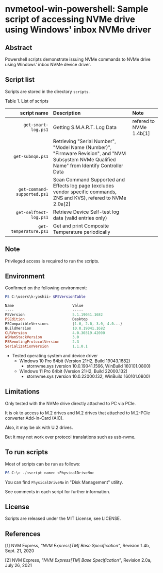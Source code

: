 # nvmetool-win-powershell: Sample script of accessing NVMe drive using Windows' inbox NVMe driver

## Abstract
Powershell scripts demonstrate issuing NVMe commands to NVMe drive using Windows' inbox NVMe device driver.

## Script list

Scripts are stored in the directory `scripts`.

Table 1. List of scripts

|         script name | Description                 | Note |
| ------------------: | :---------------------------|:-----|
| `get-smart-log.ps1` | Getting S.M.A.R.T. Log Data | refered to NVMe 1.4b[1] |
| `get-subnqn.ps1`    | Retrieving "Serial Number", "Model Name (Number)", "Firmware Revision", and "NVM Subsystem NVMe Qualified Name" from Identify Controller Data |
| `get-command-supported.ps1` | Scan Command Supported and Effects log page (excludes vendor specific commands, ZNS and KVS), refered to NVMe 2.0a[2] |
| `get-selftest-log.ps1` | Retrieve Device Self-test log data (valid entries only) |
| `get-temperature.ps1` | Get and print Composite Temperature periodically |

## Note

Privileged access is required to run the scripts.

## Environment

Confirmed on the following environment:

```powershell
PS C:\users\k-yoshii> $PSVersionTable

Name                           Value
----                           -----
PSVersion                      5.1.19041.1682
PSEdition                      Desktop
PSCompatibleVersions           {1.0, 2.0, 3.0, 4.0...}
BuildVersion                   10.0.19041.1682
CLRVersion                     4.0.30319.42000
WSManStackVersion              3.0
PSRemotingProtocolVersion      2.3
SerializationVersion           1.1.0.1
```

* Tested operating system and device driver
  * Windows 10 Pro 64bit (Version 21H2, Build 19043.1682)
    * stornvme.sys (version 10.0.19041.1566, WinBuild 160101.0800)
  * Windows 11 Pro 64bit (Version 21H2, Build 22000.132)
    * stornvme.sys (version 10.0.22000.132, WinBuild 160101.0800)

## Limitations

Only tested with the NVMe drive directly attached to PC via PCIe.

It is ok to access to M.2 drives and M.2 drives that attached to M.2-PCIe converter Add-In-Card (AIC).

Also, it may be ok with U.2 drives.

But it may not work over protocol translations such as usb-nvme.

## To run scripts

Most of scripts can be run as follows:

```powershell
PS C:\> ./<script name> <PhysicalDriveNo>
```

You can find `PhysicalDriveNo` in "Disk Management" utility.

See comments in each script for further information.

## License
Scripts are released under the MIT License, see LICENSE.

## References
[1] NVM Express, _"NVM Express\[TM\] Base Specification"_, Revision 1.4b, Sept. 21, 2020

[2] NVM Express, _"NVM Express\[TM\] Base Specification"_, Revision 2.0a, July 26, 2021
